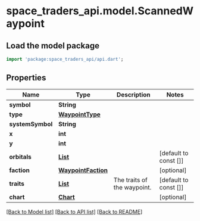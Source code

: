 # space_traders_api.model.ScannedWaypoint

## Load the model package
```dart
import 'package:space_traders_api/api.dart';
```

## Properties
Name | Type | Description | Notes
------------ | ------------- | ------------- | -------------
**symbol** | **String** |  | 
**type** | [**WaypointType**](WaypointType.md) |  | 
**systemSymbol** | **String** |  | 
**x** | **int** |  | 
**y** | **int** |  | 
**orbitals** | [**List<WaypointOrbital>**](WaypointOrbital.md) |  | [default to const []]
**faction** | [**WaypointFaction**](WaypointFaction.md) |  | [optional] 
**traits** | [**List<WaypointTrait>**](WaypointTrait.md) | The traits of the waypoint. | [default to const []]
**chart** | [**Chart**](Chart.md) |  | [optional] 

[[Back to Model list]](../README.md#documentation-for-models) [[Back to API list]](../README.md#documentation-for-api-endpoints) [[Back to README]](../README.md)



